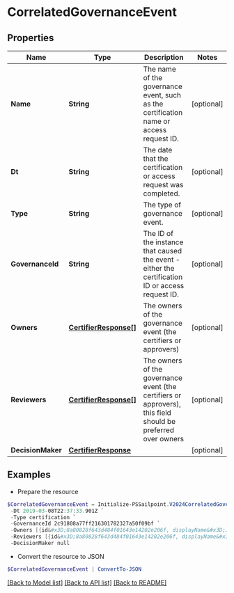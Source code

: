 # CorrelatedGovernanceEvent
## Properties

Name | Type | Description | Notes
------------ | ------------- | ------------- | -------------
**Name** | **String** | The name of the governance event, such as the certification name or access request ID. | [optional] 
**Dt** | **String** | The date that the certification or access request was completed. | [optional] 
**Type** | **String** | The type of governance event. | [optional] 
**GovernanceId** | **String** | The ID of the instance that caused the event - either the certification ID or access request ID. | [optional] 
**Owners** | [**CertifierResponse[]**](CertifierResponse.md) | The owners of the governance event (the certifiers or approvers) | [optional] 
**Reviewers** | [**CertifierResponse[]**](CertifierResponse.md) | The owners of the governance event (the certifiers or approvers), this field should be preferred over owners | [optional] 
**DecisionMaker** | [**CertifierResponse**](CertifierResponse.md) |  | [optional] 

## Examples

- Prepare the resource
```powershell
$CorrelatedGovernanceEvent = Initialize-PSSailpoint.V2024CorrelatedGovernanceEvent  -Name Manager Certification for Jon Snow `
 -Dt 2019-03-08T22:37:33.901Z `
 -Type certification `
 -GovernanceId 2c91808a77ff216301782327a50f09bf `
 -Owners [{id&#x3D;8a80828f643d484f01643e14202e206f, displayName&#x3D;John Snow}] `
 -Reviewers [{id&#x3D;8a80828f643d484f01643e14202e206f, displayName&#x3D;John Snow}] `
 -DecisionMaker null
```

- Convert the resource to JSON
```powershell
$CorrelatedGovernanceEvent | ConvertTo-JSON
```

[[Back to Model list]](../README.md#documentation-for-models) [[Back to API list]](../README.md#documentation-for-api-endpoints) [[Back to README]](../README.md)

